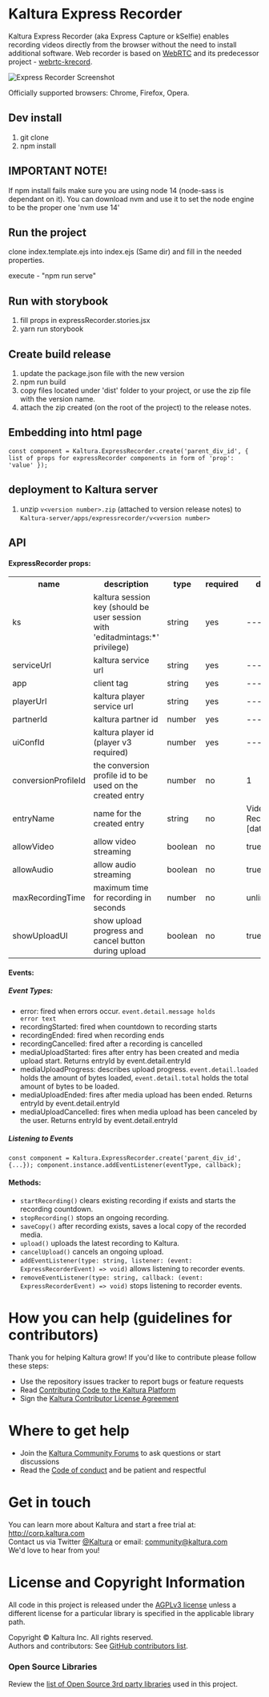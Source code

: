 # Kaltura Express Recorder
Kaltura Express Recorder (aka Express Capture or kSelfie) enables recording videos directly from the browser without the need to install additional software. 
Web recorder is based on <a href="https://webrtc.org/">WebRTC</a> and its predecessor project - <a href="https://github.com/kaltura/webrtc-krecord">webrtc-krecord</a>.<br />

![Express Recorder Screenshot](https://github.com/kaltura/express-recorder/blob/master/examples/kselfie-screenshot.png?raw=true)

Officially supported browsers: Chrome, Firefox, Opera.

## Dev install
1. git clone
2. npm install

## IMPORTANT NOTE!
If npm install fails make sure you are using node 14 (node-sass is dependant on it). You can download nvm and use it to set the node engine to be the proper one 'nvm use 14'

## Run the project
clone index.template.ejs into index.ejs (Same dir) and fill in the needed properties.

execute - "npm run serve"

## Run with storybook
1. fill props in expressRecorder.stories.jsx </br>
2. yarn run storybook

## Create build release
1. update the package.json file with the new version
2. npm run build
3. copy files located under 'dist' folder to your project, or use the zip file with the version name.
4. attach the zip created (on the root of the project) to the release notes.

## Embedding into html page
`const component = Kaltura.ExpressRecorder.create('parent_div_id', {
       list of props for expressRecorder components in form of 'prop': 'value'
   });`

## deployment to Kaltura server
1. unzip `v<version number>.zip` (attached to version release notes) to `Kaltura-server/apps/expressrecorder/v<version number>`

## API
#### ExpressRecorder props:
<table>
    <tr>
        <th>name</th>
        <th>description</th> 
        <th>type</th>
        <th>required</th>
        <th>default</th>
    </tr>
    <tr>
        <td>ks</td>
        <td>kaltura session key (should be user session with 'editadmintags:*' privilege)</td> 
        <td>string</td>
        <td>yes</td>
        <td>---</td>
    </tr>
    <tr>
        <td>serviceUrl</td>
        <td>kaltura service url</td> 
        <td>string</td>
        <td>yes</td>
        <td>---</td>
    </tr>
    <tr>
        <td>app</td>
        <td>client tag</td> 
        <td>string</td>
        <td>yes</td>
        <td>---</td>
    </tr>
    <tr>
        <td>playerUrl</td>
        <td>kaltura player service url</td> 
        <td>string</td>
        <td>yes</td>
        <td>---</td>
    </tr>
    <tr>
        <td>partnerId</td>
        <td>kaltura partner id</td> 
        <td>number</td>
        <td>yes</td>
        <td>---</td>
    </tr>
    <tr>
        <td>uiConfId</td>
        <td>kaltura player id (player v3 required)</td> 
        <td>number</td>
        <td>yes</td>
        <td>---</td>
    </tr>
    <tr>
        <td>conversionProfileId</td>
        <td>the conversion profile id to be used on the created entry</td> 
        <td>number</td>
        <td>no</td>
        <td>1</td>
    </tr>
    <tr>
        <td>entryName</td>
        <td>name for the created entry</td> 
        <td>string</td>
        <td>no</td>
        <td>Video/Audio Recording - [date]</td>
    </tr>
    <tr>
        <td>allowVideo</td>
        <td>allow video streaming</td> 
        <td>boolean</td>
        <td>no</td>
        <td>true</td>
    </tr>
    <tr>
        <td>allowAudio</td>
        <td>allow audio streaming</td> 
        <td>boolean</td>
        <td>no</td>
        <td>true</td>
    </tr>
    <tr>
        <td>maxRecordingTime</td>
        <td>maximum time for recording in seconds</td> 
        <td>number</td>
        <td>no</td>
        <td>unlimited</td>
    </tr>
    <tr>
        <td>showUploadUI</td>
        <td>show upload progress and cancel button during upload</td> 
        <td>boolean</td>
        <td>no</td>
        <td>true</td>
    </tr>
</table>


#### Events:
##### Event Types:
* error: fired when errors occur. <code>event.detail.message holds error text</code> 
* recordingStarted: fired when countdown to recording starts
* recordingEnded: fired when recording ends
* recordingCancelled: fired after a recording is cancelled
* mediaUploadStarted: fires after entry has been created and media upload start. Returns entryId by event.detail.entryId
* mediaUploadProgress: describes upload progress. <code>event.detail.loaded</code> holds the amount of bytes loaded, <code>event.detail.total</code> holds the total amount of bytes to be loaded.  
* mediaUploadEnded: fires after media upload has been ended. Returns entryId by event.detail.entryId
* mediaUploadCancelled: fires when media upload has been canceled by the user. Returns entryId by event.detail.entryId

##### Listening to Events
`
const component = Kaltura.ExpressRecorder.create('parent_div_id', {...});
component.instance.addEventListener(eventType, callback);
`

#### Methods:
* <code>startRecording()</code>
clears existing recording if exists and starts the recording countdown.
* <code>stopRecording()</code>
stops an ongoing recording.
* <code>saveCopy()</code>
after recording exists, saves a local copy of the recorded media.
* <code>upload()</code>
uploads the latest recording to Kaltura.
* <code>cancelUpload()</code>
cancels an ongoing upload.
* <code>addEventListener(type: string, listener: (event: ExpressRecorderEvent) => void)</code>
allows listening to recorder events.
* <code>removeEventListener(type: string, callback: (event: ExpressRecorderEvent) => void)</code>
stops listening to recorder events.

# How you can help (guidelines for contributors) 
Thank you for helping Kaltura grow! If you'd like to contribute please follow these steps:
* Use the repository issues tracker to report bugs or feature requests
* Read [Contributing Code to the Kaltura Platform](https://github.com/kaltura/platform-install-packages/blob/master/doc/Contributing-to-the-Kaltura-Platform.md)
* Sign the [Kaltura Contributor License Agreement](https://agentcontribs.kaltura.org/)

# Where to get help
* Join the [Kaltura Community Forums](https://forum.kaltura.org/) to ask questions or start discussions
* Read the [Code of conduct](https://forum.kaltura.org/faq) and be patient and respectful

# Get in touch
You can learn more about Kaltura and start a free trial at: http://corp.kaltura.com    
Contact us via Twitter [@Kaltura](https://twitter.com/Kaltura) or email: community@kaltura.com  
We'd love to hear from you!

# License and Copyright Information
All code in this project is released under the [AGPLv3 license](http://www.gnu.org/licenses/agpl-3.0.html) unless a different license for a particular library is specified in the applicable library path.   

Copyright © Kaltura Inc. All rights reserved.   
Authors and contributors: See [GitHub contributors list](https://github.com/kaltura/express-recorder/graphs/contributors).  

### Open Source Libraries
Review the [list of Open Source 3rd party libraries](https://github.com/kaltura/express-recorder/network/dependencies) used in this project.
